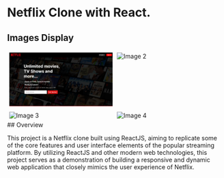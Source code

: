 # Netflix Clone with React.

## Images Display

<div style="display: flex; justify-content: center;">
  <div style="flex: 50%; padding: 5px;">
    <img src="https://github.com/Shanmukh025/Netflix/blob/main/public/1.png" alt="Image 1" style="width: 100%;">
  </div>
  <div style="flex: 50%; padding: 5px;">
    <img src="image_link_2.png" alt="Image 2" style="width: 100%;">
  </div>
</div>

<div style="display: flex; justify-content: center;">
  <div style="flex: 50%; padding: 5px;">
    <img src="image_link_3.png" alt="Image 3" style="width: 100%;">
  </div>
  <div style="flex: 50%; padding: 5px;">
    <img src="image_link_4.png" alt="Image 4" style="width: 100%;">
  </div>
</div>
## Overview

This project is a Netflix clone built using ReactJS, aiming to replicate some of the core features and user interface elements of the popular streaming platform. By utilizing ReactJS and other modern web technologies, this project serves as a demonstration of building a responsive and dynamic web application that closely mimics the user experience of Netflix.
